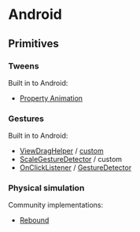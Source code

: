 # Android

## Primitives

### Tweens

Built in to Android:

- [Property Animation](http://developer.android.com/guide/topics/graphics/prop-animation.html)

### Gestures

Built in to Android:

- [ViewDragHelper](https://developer.android.com/reference/android/support/v4/widget/ViewDragHelper.html) / [custom](http://developer.android.com/training/gestures/scale.html#drag)
- [ScaleGestureDetector](http://developer.android.com/training/gestures/scale.html#scale) / custom
- [OnClickListener](http://developer.android.com/reference/android/view/View.OnClickListener.html) / [GestureDetector](http://developer.android.com/training/gestures/detector.html#detect)

### Physical simulation

Community implementations:

- [Rebound](https://github.com/facebook/rebound)
